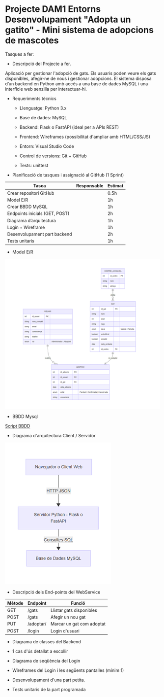 # Projecte DAM1 Entorns Desenvolupament "Adopta un gatito" - Mini sistema de adopcions de mascotes

Tasques a fer:

- Descripció del Projecte a fer.

Aplicació per gestionar l'adopció de gats. Els usuaris poden veure els gats disponibles, afegir-ne de nous i gestionar adopcions. El sistema disposa d’un backend en Python amb accés a una base de dades MySQL i una interfície web senzilla per interactuar-hi.

- Requeriments tècnics

    - Llenguatge: Python 3.x

    - Base de dades: MySQL

    - Backend: Flask o FastAPI (ideal per a APIs REST)

    - Frontend: Wireframes (possibilitat d'ampliar amb HTML/CSS/JS)

    - Entorn: Visual Studio Code

    - Control de versions: Git + GitHub

    - Tests: unittest

- Planificació de tasques i assignació al GitHub (1 Sprint)


| Tasca         | Responsable   |  Estimat      |
| ------------- | ------------- | ------------- |
| Crear repositori GitHub  |  |       0.5h        |
| Model E/R |   |        	1h       |
| Crear BBDD MySQL  |   |         	1h      |
|Endpoints inicials (GET, POST) |   |       	2h        |
| Diagrama d’arquitectura  |   |        	1h       |
| Login + Wireframe  |   |       	1h        |
| Desenvolupament part backend  |   |       2h        |
| Tests unitaris	|           |        	1h   |


- Model E/R

![ER](entitat_relacio.png)

- BBDD Mysql

[Script BBDD](script.txt)

- Diagrama d'arquitectura Client / Servidor

![Diagrama Arquitectura](diagramaArquitectura.png)

- Descripció dels End-points del WebService

| Mètode  |	Endpoint  |	Funció  |
| -------- | -------- | -------- | 
| GET  |	/gats  |	Llistar gats disponibles |
| POST |	/gats	| Afegir un nou gat |
| PUT	| /adoptar/<id>	 |Marcar un gat com adoptat |
| POST	 | /login	 |Login d'usuari |

- Diagrama de classes del Backend


- 1 cas d'ús detallat a escollir
- Diagrama de seqüència del Login
- Wireframes del Login i les següents pantalles (mínim 1)
- Desenvolupament d'una part petita.
- Tests unitaris de la part programada